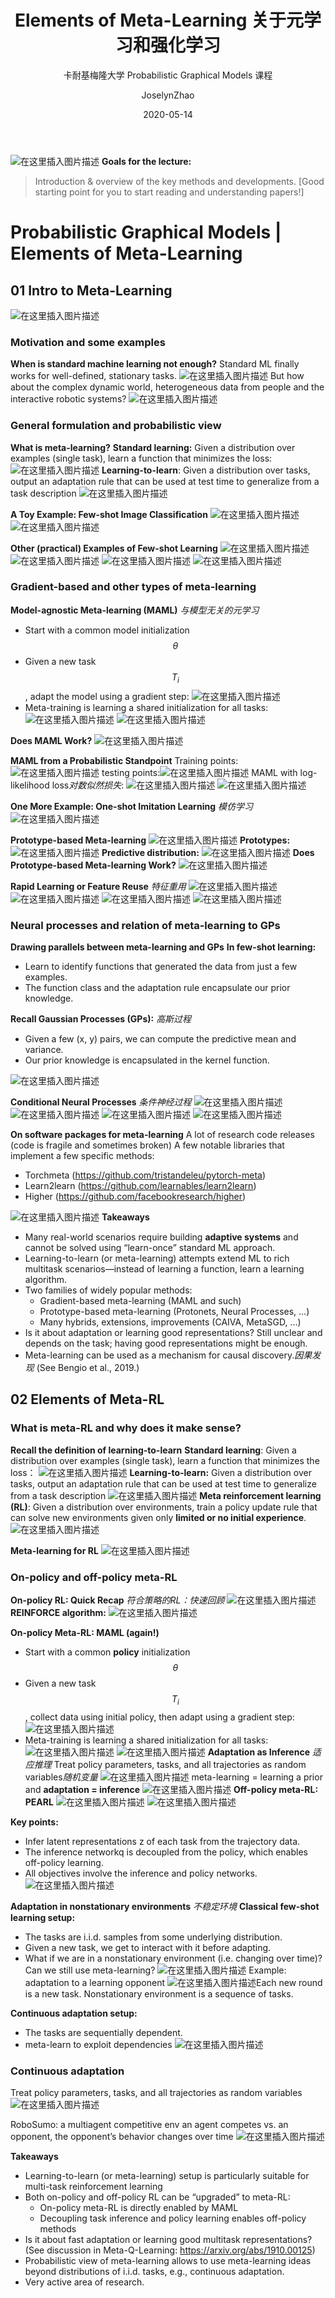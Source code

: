 ﻿---
layout:     post
title:      Elements of Meta-Learning 关于元学习和强化学习
subtitle:   卡耐基梅隆大学 Probabilistic Graphical Models 课程
date:       2020-05-14
author:     JoselynZhao
header-img: img/post-bg-coffee.jpeg
catalog: true
tags:
    - Graphical Models
    - Deep Learning
    - Meta Learning
---


![在这里插入图片描述](https://img-blog.csdnimg.cn/20200513071136297.png?x-oss-process=image/watermark,type_ZmFuZ3poZW5naGVpdGk,shadow_10,text_aHR0cHM6Ly9ibG9nLmNzZG4ubmV0L05HVWV2ZXIxNQ==,size_16,color_FFFFFF,t_70)
**Goals for the lecture:**
>Introduction & overview of the key methods and developments.
[Good starting point for you to start reading and understanding papers!]

# Probabilistic Graphical Models | Elements of Meta-Learning
## 01 Intro to Meta-Learning
![在这里插入图片描述](https://img-blog.csdnimg.cn/20200513071814958.png?x-oss-process=image/watermark,type_ZmFuZ3poZW5naGVpdGk,shadow_10,text_aHR0cHM6Ly9ibG9nLmNzZG4ubmV0L05HVWV2ZXIxNQ==,size_16,color_FFFFFF,t_70)
### Motivation and some examples
**When is standard machine learning not enough?**
Standard ML finally works for well-defined, stationary tasks.
![在这里插入图片描述](https://img-blog.csdnimg.cn/20200513072004470.png?x-oss-process=image/watermark,type_ZmFuZ3poZW5naGVpdGk,shadow_10,text_aHR0cHM6Ly9ibG9nLmNzZG4ubmV0L05HVWV2ZXIxNQ==,size_16,color_FFFFFF,t_70)
But how about the complex dynamic world, heterogeneous data from people and the interactive robotic systems?
![在这里插入图片描述](https://img-blog.csdnimg.cn/20200513072123117.png?x-oss-process=image/watermark,type_ZmFuZ3poZW5naGVpdGk,shadow_10,text_aHR0cHM6Ly9ibG9nLmNzZG4ubmV0L05HVWV2ZXIxNQ==,size_16,color_FFFFFF,t_70)
### General formulation and probabilistic view 
**What is meta-learning?**
**Standard learning:** Given a distribution over examples (single task), learn a function that minimizes the loss:
![在这里插入图片描述](https://img-blog.csdnimg.cn/20200513072216953.png)
**Learning-to-learn**: Given a distribution over tasks, output an adaptation rule that can be used at test time to generalize from a task description
![在这里插入图片描述](https://img-blog.csdnimg.cn/20200513072423872.png?x-oss-process=image/watermark,type_ZmFuZ3poZW5naGVpdGk,shadow_10,text_aHR0cHM6Ly9ibG9nLmNzZG4ubmV0L05HVWV2ZXIxNQ==,size_16,color_FFFFFF,t_70)

**A Toy Example: Few-shot Image Classification**
![在这里插入图片描述](https://img-blog.csdnimg.cn/20200513073708315.png?x-oss-process=image/watermark,type_ZmFuZ3poZW5naGVpdGk,shadow_10,text_aHR0cHM6Ly9ibG9nLmNzZG4ubmV0L05HVWV2ZXIxNQ==,size_16,color_FFFFFF,t_70)
![在这里插入图片描述](https://img-blog.csdnimg.cn/20200513073906878.png?x-oss-process=image/watermark,type_ZmFuZ3poZW5naGVpdGk,shadow_10,text_aHR0cHM6Ly9ibG9nLmNzZG4ubmV0L05HVWV2ZXIxNQ==,size_16,color_FFFFFF,t_70)

**Other (practical) Examples of Few-shot Learning**
![在这里插入图片描述](https://img-blog.csdnimg.cn/20200513074228241.png?x-oss-process=image/watermark,type_ZmFuZ3poZW5naGVpdGk,shadow_10,text_aHR0cHM6Ly9ibG9nLmNzZG4ubmV0L05HVWV2ZXIxNQ==,size_16,color_FFFFFF,t_70)
![在这里插入图片描述](https://img-blog.csdnimg.cn/20200513074254909.png?x-oss-process=image/watermark,type_ZmFuZ3poZW5naGVpdGk,shadow_10,text_aHR0cHM6Ly9ibG9nLmNzZG4ubmV0L05HVWV2ZXIxNQ==,size_16,color_FFFFFF,t_70)
![在这里插入图片描述](https://img-blog.csdnimg.cn/20200513074311352.png?x-oss-process=image/watermark,type_ZmFuZ3poZW5naGVpdGk,shadow_10,text_aHR0cHM6Ly9ibG9nLmNzZG4ubmV0L05HVWV2ZXIxNQ==,size_16,color_FFFFFF,t_70)
![在这里插入图片描述](https://img-blog.csdnimg.cn/20200513074326299.png?x-oss-process=image/watermark,type_ZmFuZ3poZW5naGVpdGk,shadow_10,text_aHR0cHM6Ly9ibG9nLmNzZG4ubmV0L05HVWV2ZXIxNQ==,size_16,color_FFFFFF,t_70)

### Gradient-based and other types of meta-learning
**Model-agnostic Meta-learning (MAML)** *与模型无关的元学习*
- Start with a common model initialization $$\theta$$
- Given a new task  $$T_i$$ , adapt the model  using a gradient step:
![在这里插入图片描述](https://img-blog.csdnimg.cn/2020051307472067.png)
- Meta-training is learning a shared initialization for all tasks:
 ![在这里插入图片描述](https://img-blog.csdnimg.cn/20200513074744155.png)
 ![在这里插入图片描述](https://img-blog.csdnimg.cn/20200513074837867.png?x-oss-process=image/watermark,type_ZmFuZ3poZW5naGVpdGk,shadow_10,text_aHR0cHM6Ly9ibG9nLmNzZG4ubmV0L05HVWV2ZXIxNQ==,size_16,color_FFFFFF,t_70)
 
 **Does MAML Work?**
 ![在这里插入图片描述](https://img-blog.csdnimg.cn/20200513074859797.png?x-oss-process=image/watermark,type_ZmFuZ3poZW5naGVpdGk,shadow_10,text_aHR0cHM6Ly9ibG9nLmNzZG4ubmV0L05HVWV2ZXIxNQ==,size_16,color_FFFFFF,t_70)

**MAML from a Probabilistic Standpoint**
Training points: ![在这里插入图片描述](https://img-blog.csdnimg.cn/20200513075334371.png)
 testing points:![在这里插入图片描述](https://img-blog.csdnimg.cn/20200513075348890.png) 
 MAML with log-likelihood loss*对数似然损失*:
 ![在这里插入图片描述](https://img-blog.csdnimg.cn/20200513075425477.png)
 ![在这里插入图片描述](https://img-blog.csdnimg.cn/20200513075436965.png?x-oss-process=image/watermark,type_ZmFuZ3poZW5naGVpdGk,shadow_10,text_aHR0cHM6Ly9ibG9nLmNzZG4ubmV0L05HVWV2ZXIxNQ==,size_16,color_FFFFFF,t_70)
 

**One More Example: One-shot Imitation Learning** *模仿学习*
![在这里插入图片描述](https://img-blog.csdnimg.cn/2020051307450029.png?x-oss-process=image/watermark,type_ZmFuZ3poZW5naGVpdGk,shadow_10,text_aHR0cHM6Ly9ibG9nLmNzZG4ubmV0L05HVWV2ZXIxNQ==,size_16,color_FFFFFF,t_70)

**Prototype-based Meta-learning**
![在这里插入图片描述](https://img-blog.csdnimg.cn/20200513080255117.png?x-oss-process=image/watermark,type_ZmFuZ3poZW5naGVpdGk,shadow_10,text_aHR0cHM6Ly9ibG9nLmNzZG4ubmV0L05HVWV2ZXIxNQ==,size_16,color_FFFFFF,t_70)
**Prototypes:**
![在这里插入图片描述](https://img-blog.csdnimg.cn/2020051308041013.png)
**Predictive distribution:**
![在这里插入图片描述](https://img-blog.csdnimg.cn/20200513080430470.png)
**Does Prototype-based Meta-learning Work?**
![在这里插入图片描述](https://img-blog.csdnimg.cn/20200513080509705.png?x-oss-process=image/watermark,type_ZmFuZ3poZW5naGVpdGk,shadow_10,text_aHR0cHM6Ly9ibG9nLmNzZG4ubmV0L05HVWV2ZXIxNQ==,size_16,color_FFFFFF,t_70)

**Rapid Learning or Feature Reuse** *特征重用*
![在这里插入图片描述](https://img-blog.csdnimg.cn/20200513080610519.png?x-oss-process=image/watermark,type_ZmFuZ3poZW5naGVpdGk,shadow_10,text_aHR0cHM6Ly9ibG9nLmNzZG4ubmV0L05HVWV2ZXIxNQ==,size_16,color_FFFFFF,t_70)
![在这里插入图片描述](https://img-blog.csdnimg.cn/20200513080621173.png?x-oss-process=image/watermark,type_ZmFuZ3poZW5naGVpdGk,shadow_10,text_aHR0cHM6Ly9ibG9nLmNzZG4ubmV0L05HVWV2ZXIxNQ==,size_16,color_FFFFFF,t_70)
![在这里插入图片描述](https://img-blog.csdnimg.cn/20200513080803928.png?x-oss-process=image/watermark,type_ZmFuZ3poZW5naGVpdGk,shadow_10,text_aHR0cHM6Ly9ibG9nLmNzZG4ubmV0L05HVWV2ZXIxNQ==,size_16,color_FFFFFF,t_70)
![在这里插入图片描述](https://img-blog.csdnimg.cn/2020051308084427.png?x-oss-process=image/watermark,type_ZmFuZ3poZW5naGVpdGk,shadow_10,text_aHR0cHM6Ly9ibG9nLmNzZG4ubmV0L05HVWV2ZXIxNQ==,size_16,color_FFFFFF,t_70)
### Neural processes and relation of meta-learning to GPs
**Drawing parallels between meta-learning and GPs**
**In few-shot learning:**
- Learn to identify functions that generated the data from just a few examples.
- The function class and the adaptation rule encapsulate our prior knowledge. 

**Recall Gaussian Processes (GPs):** *高斯过程*
- Given a few (x, y) pairs, we can compute the predictive mean and variance. 
- Our prior knowledge is encapsulated in the kernel function.

![在这里插入图片描述](https://img-blog.csdnimg.cn/2020051308134428.png?x-oss-process=image/watermark,type_ZmFuZ3poZW5naGVpdGk,shadow_10,text_aHR0cHM6Ly9ibG9nLmNzZG4ubmV0L05HVWV2ZXIxNQ==,size_16,color_FFFFFF,t_70)

**Conditional Neural Processes**  *条件神经过程*
![在这里插入图片描述](https://img-blog.csdnimg.cn/2020051308143236.png?x-oss-process=image/watermark,type_ZmFuZ3poZW5naGVpdGk,shadow_10,text_aHR0cHM6Ly9ibG9nLmNzZG4ubmV0L05HVWV2ZXIxNQ==,size_16,color_FFFFFF,t_70)
![在这里插入图片描述](https://img-blog.csdnimg.cn/2020051308150437.png?x-oss-process=image/watermark,type_ZmFuZ3poZW5naGVpdGk,shadow_10,text_aHR0cHM6Ly9ibG9nLmNzZG4ubmV0L05HVWV2ZXIxNQ==,size_16,color_FFFFFF,t_70)
![在这里插入图片描述](https://img-blog.csdnimg.cn/20200513081516594.png?x-oss-process=image/watermark,type_ZmFuZ3poZW5naGVpdGk,shadow_10,text_aHR0cHM6Ly9ibG9nLmNzZG4ubmV0L05HVWV2ZXIxNQ==,size_16,color_FFFFFF,t_70)
![在这里插入图片描述](https://img-blog.csdnimg.cn/20200513081722453.png?x-oss-process=image/watermark,type_ZmFuZ3poZW5naGVpdGk,shadow_10,text_aHR0cHM6Ly9ibG9nLmNzZG4ubmV0L05HVWV2ZXIxNQ==,size_16,color_FFFFFF,t_70)


**On software packages for meta-learning**
 A lot of research code releases (code is fragile and sometimes broken)
A few notable libraries that implement a few specific methods: 
- Torchmeta (https://github.com/tristandeleu/pytorch-meta)
- Learn2learn (https://github.com/learnables/learn2learn)
- Higher (https://github.com/facebookresearch/higher)

![在这里插入图片描述](https://img-blog.csdnimg.cn/20200513081926940.png?x-oss-process=image/watermark,type_ZmFuZ3poZW5naGVpdGk,shadow_10,text_aHR0cHM6Ly9ibG9nLmNzZG4ubmV0L05HVWV2ZXIxNQ==,size_16,color_FFFFFF,t_70)
**Takeaways**
- Many real-world scenarios require building **adaptive systems** and cannot be solved using “learn-once” standard ML approach.
- Learning-to-learn (or meta-learning) attempts extend ML to rich multitask scenarios—instead of learning a function, learn a learning algorithm.
- Two families of widely popular methods:
	- Gradient-based meta-learning (MAML and such)
	- Prototype-based meta-learning (Protonets, Neural Processes, ...) 
	- Many hybrids, extensions, improvements (CAIVA, MetaSGD, ...)
- Is it about adaptation or learning good representations? Still unclear and depends on the task; having good representations might be enough.
- Meta-learning can be used as a mechanism for causal discovery.*因果发现* (See Bengio et al., 2019.)



## 02 Elements of Meta-RL
### What is meta-RL and why does it make sense?
**Recall the definition of learning-to-learn**
**Standard learning**: Given a distribution over examples (single task), learn a function that minimizes the loss：
![在这里插入图片描述](https://img-blog.csdnimg.cn/20200513110447912.png)
**Learning-to-learn:** Given a distribution over tasks, output an adaptation rule that can be used at test time to generalize from a task description
![在这里插入图片描述](https://img-blog.csdnimg.cn/20200513110512805.png)
**Meta reinforcement learning (RL)**: Given a distribution over environments, train a policy update rule that can solve new environments given only **limited or no initial experience**.
![在这里插入图片描述](https://img-blog.csdnimg.cn/2020051311061682.png?x-oss-process=image/watermark,type_ZmFuZ3poZW5naGVpdGk,shadow_10,text_aHR0cHM6Ly9ibG9nLmNzZG4ubmV0L05HVWV2ZXIxNQ==,size_16,color_FFFFFF,t_70)

**Meta-learning for RL**
![在这里插入图片描述](https://img-blog.csdnimg.cn/20200513110657817.png?x-oss-process=image/watermark,type_ZmFuZ3poZW5naGVpdGk,shadow_10,text_aHR0cHM6Ly9ibG9nLmNzZG4ubmV0L05HVWV2ZXIxNQ==,size_16,color_FFFFFF,t_70)
### On-policy and off-policy meta-RL
**On-policy RL: Quick Recap** *符合策略的RL：快速回顾*
![在这里插入图片描述](https://img-blog.csdnimg.cn/20200513110804301.png?x-oss-process=image/watermark,type_ZmFuZ3poZW5naGVpdGk,shadow_10,text_aHR0cHM6Ly9ibG9nLmNzZG4ubmV0L05HVWV2ZXIxNQ==,size_16,color_FFFFFF,t_70)
**REINFORCE algorithm:**
![在这里插入图片描述](https://img-blog.csdnimg.cn/20200513110827281.png?x-oss-process=image/watermark,type_ZmFuZ3poZW5naGVpdGk,shadow_10,text_aHR0cHM6Ly9ibG9nLmNzZG4ubmV0L05HVWV2ZXIxNQ==,size_16,color_FFFFFF,t_70)

**On-policy Meta-RL: MAML (again!)**
- Start with a common **policy** initialization $$\theta$$
- Given a new task  $$T_i$$ , collect data using initial policy, then adapt using a gradient step:
![在这里插入图片描述](https://img-blog.csdnimg.cn/2020051307472067.png)
- Meta-training is learning a shared initialization for all tasks:
 ![在这里插入图片描述](https://img-blog.csdnimg.cn/20200513074744155.png)
 ![在这里插入图片描述](https://img-blog.csdnimg.cn/20200513074837867.png?x-oss-process=image/watermark,type_ZmFuZ3poZW5naGVpdGk,shadow_10,text_aHR0cHM6Ly9ibG9nLmNzZG4ubmV0L05HVWV2ZXIxNQ==,size_16,color_FFFFFF,t_70)
**Adaptation as Inference** *适应推理*
Treat policy parameters, tasks, and all trajectories as random variables*随机变量*
![在这里插入图片描述](https://img-blog.csdnimg.cn/20200513111236201.png?x-oss-process=image/watermark,type_ZmFuZ3poZW5naGVpdGk,shadow_10,text_aHR0cHM6Ly9ibG9nLmNzZG4ubmV0L05HVWV2ZXIxNQ==,size_16,color_FFFFFF,t_70)
meta-learning = learning a prior and **adaptation = inference**
![在这里插入图片描述](https://img-blog.csdnimg.cn/20200513111337810.png?x-oss-process=image/watermark,type_ZmFuZ3poZW5naGVpdGk,shadow_10,text_aHR0cHM6Ly9ibG9nLmNzZG4ubmV0L05HVWV2ZXIxNQ==,size_16,color_FFFFFF,t_70)
**Off-policy meta-RL: PEARL**
![在这里插入图片描述](https://img-blog.csdnimg.cn/20200513111414738.png?x-oss-process=image/watermark,type_ZmFuZ3poZW5naGVpdGk,shadow_10,text_aHR0cHM6Ly9ibG9nLmNzZG4ubmV0L05HVWV2ZXIxNQ==,size_16,color_FFFFFF,t_70)
![在这里插入图片描述](https://img-blog.csdnimg.cn/2020051311143358.png)

**Key points:**
- Infer latent representations z of each  task from the trajectory data.
- The inference networkq is decoupled from the policy, which enables off-policy learning.
- All objectives involve the inference and policy networks.
![在这里插入图片描述](https://img-blog.csdnimg.cn/20200513111628751.png?x-oss-process=image/watermark,type_ZmFuZ3poZW5naGVpdGk,shadow_10,text_aHR0cHM6Ly9ibG9nLmNzZG4ubmV0L05HVWV2ZXIxNQ==,size_16,color_FFFFFF,t_70)

**Adaptation in nonstationary environments** *不稳定环境*
**Classical few-shot learning setup:**
- The tasks are i.i.d. samples from some underlying distribution.
- Given a new task, we get to interact with it before adapting.
- What if we are in a nonstationary environment (i.e. changing over time)? Can we still use meta-learning?
![在这里插入图片描述](https://img-blog.csdnimg.cn/20200513111828762.png?x-oss-process=image/watermark,type_ZmFuZ3poZW5naGVpdGk,shadow_10,text_aHR0cHM6Ly9ibG9nLmNzZG4ubmV0L05HVWV2ZXIxNQ==,size_16,color_FFFFFF,t_70)
Example: adaptation to a learning opponent
![在这里插入图片描述](https://img-blog.csdnimg.cn/20200513111929628.png?x-oss-process=image/watermark,type_ZmFuZ3poZW5naGVpdGk,shadow_10,text_aHR0cHM6Ly9ibG9nLmNzZG4ubmV0L05HVWV2ZXIxNQ==,size_16,color_FFFFFF,t_70)Each new round is a new task. Nonstationary environment is a sequence of tasks.

**Continuous adaptation setup:** 
- The tasks are sequentially dependent.
- meta-learn to exploit dependencies
![在这里插入图片描述](https://img-blog.csdnimg.cn/20200513112155609.png?x-oss-process=image/watermark,type_ZmFuZ3poZW5naGVpdGk,shadow_10,text_aHR0cHM6Ly9ibG9nLmNzZG4ubmV0L05HVWV2ZXIxNQ==,size_16,color_FFFFFF,t_70)

### Continuous adaptation

Treat policy parameters, tasks, and all trajectories as random variables
![在这里插入图片描述](https://img-blog.csdnimg.cn/20200513121640420.png?x-oss-process=image/watermark,type_ZmFuZ3poZW5naGVpdGk,shadow_10,text_aHR0cHM6Ly9ibG9nLmNzZG4ubmV0L05HVWV2ZXIxNQ==,size_16,color_FFFFFF,t_70)

RoboSumo: a multiagent competitive env
an agent competes vs. an opponent, the opponent’s behavior changes over time
![在这里插入图片描述](https://img-blog.csdnimg.cn/20200513121817180.png)

**Takeaways**
- Learning-to-learn (or meta-learning) setup is particularly suitable for multi-task reinforcement learning
- Both on-policy and off-policy RL can be “upgraded” to meta-RL:
	- On-policy meta-RL is directly enabled by MAML
	- Decoupling task inference and policy learning enables off-policy methods
- Is it about fast adaptation or learning good multitask representations? (See discussion in Meta-Q-Learning: https://arxiv.org/abs/1910.00125)
- Probabilistic view of meta-learning allows to use meta-learning ideas beyond distributions of i.i.d. tasks, e.g., continuous adaptation.
- Very active area of research.
